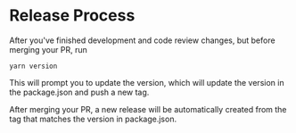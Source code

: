 # Release Process

After you've finished development and code review changes, but before merging your PR, run

`yarn version`

This will prompt you to update the version, which will update the version in the package.json and push a new tag.

After merging your PR, a new release will be automatically created from the tag that matches the version in package.json.
